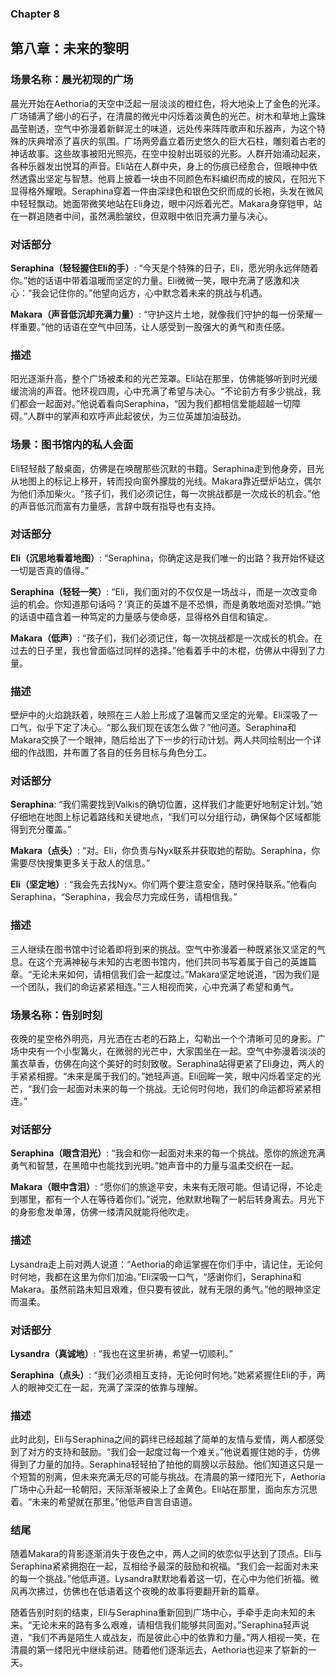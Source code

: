 ### Chapter 8

## 第八章：未来的黎明

### 场景名称：晨光初现的广场

晨光开始在Aethoria的天空中泛起一层淡淡的橙红色，将大地染上了金色的光泽。广场铺满了细小的石子，在清晨的微光中闪烁着淡黄色的光芒。树木和草地上露珠晶莹剔透，空气中弥漫着新鲜泥土的味道，远处传来阵阵歌声和乐器声，为这个特殊的庆典增添了喜庆的氛围。广场两旁矗立着历史悠久的巨大石柱，雕刻着古老的神话故事。这些故事被阳光照亮，在空中投射出斑驳的光影。人群开始涌动起来，各种乐器发出悦耳的声音。Eli站在人群中央，身上的伤痕已经愈合，但眼神中依然透露出坚定与智慧。他肩上披着一块由不同颜色布料编织而成的披风，在阳光下显得格外耀眼。Seraphina穿着一件由深绿色和银色交织而成的长袍，头发在微风中轻轻飘动。她面带微笑地站在Eli身边，眼中闪烁着光芒。Makara身穿铠甲，站在一群追随者中间，虽然满脸皱纹，但双眼中依旧充满力量与决心。

### 对话部分

**Seraphina（轻轻握住Eli的手）**: “今天是个特殊的日子，Eli，愿光明永远伴随着你。”她的话语中带着温暖而坚定的力量。Eli微微一笑，眼中充满了感激和决心：“我会记住你的。”他望向远方，心中默念着未来的挑战与机遇。

**Makara（声音低沉却充满力量）**: “守护这片土地，就像我们守护的每一份荣耀一样重要。”他的话语在空气中回荡，让人感受到一股强大的勇气和责任感。

### 描述

阳光逐渐升高，整个广场被柔和的光芒笼罩。Eli站在那里，仿佛能够听到时光缓缓流淌的声音。他环视四周，心中充满了希望与决心。“不论前方有多少挑战，我们都会一起面对。”他说着看向Seraphina，“因为我们都相信爱能超越一切障碍。”人群中的掌声和欢呼声此起彼伏，为三位英雄加油鼓劲。

### 场景：图书馆内的私人会面

Eli轻轻敲了敲桌面，仿佛是在唤醒那些沉默的书籍。Seraphina走到他身旁，目光从地图上的标记上移开，转而投向窗外朦胧的光线。Makara靠近壁炉站立，偶尔为他们添加柴火。“孩子们，我们必须记住，每一次挑战都是一次成长的机会。”他的声音低沉而富有力量感，言辞中既有指导也有支持。

### 对话部分

**Eli（沉思地看着地图）**: “Seraphina，你确定这是我们唯一的出路？我开始怀疑这一切是否真的值得。”

**Seraphina（轻轻一笑）**: “Eli，我们面对的不仅仅是一场战斗，而是一次改变命运的机会。你知道那句话吗？‘真正的英雄不是不恐惧，而是勇敢地面对恐惧。’”她的话语中蕴含着一种笃定的力量感与使命感，显得格外自信和镇定。

**Makara（低声）**: “孩子们，我们必须记住，每一次挑战都是一次成长的机会。在过去的日子里，我也曾面临过同样的选择。”他看着手中的木棍，仿佛从中得到了力量。

### 描述

壁炉中的火焰跳跃着，映照在三人脸上形成了温馨而又坚定的光晕。Eli深吸了一口气，似乎下定了决心。“那么我们现在该怎么做？”他问道。Seraphina和Makara交换了一个眼神，随后给出了下一步的行动计划。两人共同绘制出一个详细的作战图，并布置了各自的任务目标与角色分工。

### 对话部分

**Seraphina**: “我们需要找到Valkis的确切位置，这样我们才能更好地制定计划。”她仔细地在地图上标记着路线和关键地点，“我们可以分组行动，确保每个区域都能得到充分覆盖。”

**Makara（点头）**: “对。Eli，你负责与Nyx联系并获取她的帮助。Seraphina，你需要尽快搜集更多关于敌人的信息。”

**Eli（坚定地）**: “我会先去找Nyx。你们两个要注意安全，随时保持联系。”他看向Seraphina，“Seraphina，我会尽力完成任务，请相信我。”

### 描述

三人继续在图书馆中讨论着即将到来的挑战。空气中弥漫着一种既紧张又坚定的气息。在这个充满神秘与未知的古老图书馆内，他们共同书写着属于自己的英雄篇章。“无论未来如何，请相信我们会一起度过。”Makara坚定地说道，“因为我们是一个团队，我们的命运紧紧相连。”三人相视而笑，心中充满了希望和勇气。

### 场景名称：告别时刻

夜晚的星空格外明亮，月光洒在古老的石路上，勾勒出一个个清晰可见的身影。广场中央有一个小型篝火，在微弱的光芒中，大家围坐在一起。空气中弥漫着淡淡的薰衣草香，仿佛在向这个美好的时刻致敬。Seraphina站得更紧了Eli身边，两人的手紧紧相握。“未来是属于我们的。”她轻声道。Eli回眸一笑，眼中闪烁着坚定的光芒，“我们会一起面对未来的每一个挑战。无论何时何地，我们的命运都将紧紧相连。”

### 对话部分

**Seraphina（眼含泪光）**: “我会和你一起面对未来的每一个挑战。愿你的旅途充满勇气和智慧，在黑暗中也能找到光明。”她声音中的力量与温柔交织在一起。

**Makara（眼中含泪）**: “愿你们的旅途平安，未来有无限可能。但请记得，不论走到哪里，都有一个人在等待着你们。”说完，他默默地鞠了一躬后转身离去。月光下的身影愈发单薄，仿佛一缕清风就能将他吹走。

### 描述

Lysandra走上前对两人说道：“Aethoria的命运掌握在你们手中，请记住，无论何时何地，我都在这里为你们加油。”Eli深吸一口气，“感谢你们，Seraphina和Makara。虽然前路未知且艰难，但只要有彼此，就有无限的勇气。”他的眼神坚定而温柔。

### 对话部分

**Lysandra（真诚地）**: “我也在这里祈祷，希望一切顺利。”

**Seraphina（点头）**: “我们必须相互支持，无论何时何地。”她紧紧握住Eli的手，两人的眼神交汇在一起，充满了深深的依靠与理解。

### 描述

此时此刻，Eli与Seraphina之间的羁绊已经超越了简单的友情与爱情，两人都感受到了对方的支持和鼓励。“我们会一起度过每一个难关。”他说着握住她的手，仿佛得到了力量的加持。Seraphina轻轻拍了拍他的肩膀以示鼓励。他们知道这只是一个短暂的别离，但未来充满无尽的可能与挑战。在清晨的第一缕阳光下，Aethoria广场中心升起一轮朝阳，天际渐渐被染上了金黄色。Eli站在那里，面向东方沉思着。“未来的希望就在那里。”他低声自言自语道。

### 结尾

随着Makara的背影逐渐消失于夜色之中，两人之间的依恋似乎达到了顶点。Eli与Seraphina紧紧拥抱在一起，互相给予最深的鼓励和祝福。“我们会一起面对未来的每一个挑战。”他低声道。Lysandra默默地看着这一切，在心中为他们祈福。微风再次拂过，仿佛也在低语着这个夜晚的故事将要翻开新的篇章。

随着告别时刻的结束，Eli与Seraphina重新回到广场中心，手牵手走向未知的未来。“无论未来的路有多么艰难，请相信我们能够共同面对。”Seraphina轻声说道，“我们不再是陌生人或战友，而是彼此心中的依靠和力量。”两人相视一笑，在清晨的第一缕阳光中继续前进。随着他们逐渐远去，Aethoria也迎来了崭新的一天。